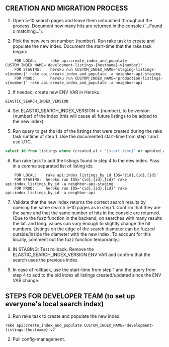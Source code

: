 <!-- TITLE: Creating New Elastic Search Index and Migrating Listings -->

## CREATION AND MIGRATION PROCESS

1) Open 5-10 search pages and leave them untouched throughout the process. Document how many hits are returned in the console ('...Found x matching...').

2) Pick the new version number: {number}. Run rake task to create and populate the new index. Document the start-time that the rake task began:

```text
    FOR LOCAL:      rake api:create_index_and_populate CUSTOM_INDEX_NAME='development-listings-{hostname}-v{number}'
	FOR STAGING:    heroku run CUSTOM_INDEX_NAME='staging-listings-v{number}' rake api:create_index_and_populate -a neighbor-api-staging
	FOR PROD:       heroku run CUSTOM_INDEX_NAME='production-listings-v{number}' rake api:create_index_and_populate -a neighbor-api
```


3) If needed, create new ENV VAR in Heroku:

`ELASTIC_SEARCH_INDEX_VERSION`

4) Set ELASTIC_SEARCH_INDEX_VERSION = {number}, to be version {number} of the index (this will cause all future listings to be added to the new index).

5) Run query to get the ids of the listings that were created during the rake task runtime of step 1. Use the documented start-time from step 1 and use UTC.

```sql
select id from listings where (created_at > '{start-time}' or updated_at > '{start-time}') and status = 'Published';
```


6) Run rake task to add the listings found in step 4 to the new index. Pass in a comma separated list of listing ids:


```text
	FOR LOCAL:    rake api:index_listings_by_id IDS='{id},{id},{id}'
	FOR STAGING:  heroku run IDS='{id},{id},{id}' rake api:index_listings_by_id -a neighbor-api-staging
	FOR PROD:     heroku run IDS='{id},{id},{id}' rake api:index_listings_by_id -a neighbor-api
```


7) Validate that the new index returns the correct search results by opening the same search 5-10 pages as in step 1. Confirm that they are the same and that the same number of hits in the console are returned. (Due to the fuzz function in the backend, on searches with many results the lat. and long. values can vary enough to slightly change the hit numbers. Listings on the edge of the search diameter can be fuzzed outside/inside the diameter with the new index. To account for this locally, comment out the fuzz function temporarily.)

8)  IN STAGING: Test rollback. Remove the ELASTIC_SEARCH_INDEX_VERSION ENV VAR and confirm that the search uses the previous index.

9) In case of rollback, use the start-time from step 1 and the query from step 4 to add to the old index all listings created/updated since the ENV VAR change.


## STEPS FOR DEVELOPER TEAM (to set up everyone's local search index)


1) Run rake task to create and populate the new index:

`rake api:create_index_and_populate CUSTOM_INDEX_NAME='development-listings-{hostname}-v2'`

2) Pull config-management.